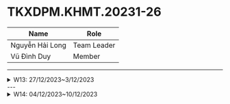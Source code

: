 # TKXDPM.KHMT.20231-26

|Name | Role |
|--------------------------|---------------------|
| Nguyễn Hải Long | Team Leader |
| Vũ Đình Duy | Member |
 
---

<details>
  <summary>W13: 27/12/2023~3/12/2023 </summary>
<br>
<details>
<summary>Vũ Đình Duy</summary>
<br>

- Assigned tasks:

  - Do group exercises week 13

- Implementation details:
  - Find coupling functions, pull Request(s): https://github.com/Long-Nguyen-1509/TKXDPM.KHMT.20231-26/tree/excersice13

</details>
</details>
---

<details>
  <summary>W14: 04/12/2023~10/12/2023 </summary>
<br>
<details>
<summary>Vũ Đình Duy</summary>
<br>

- Assigned tasks:
  - Task 1: admin and user login 


- Implementation details:
    - Code and design front end, code back end
    - <img src="![image](https://github.com/Long-Nguyen-1509/TKXDPM.KHMT.20231-26/assets/96781533/d0e4f7ff-45af-4a12-b88c-dc125faad6f2)">

</details>
</details>
